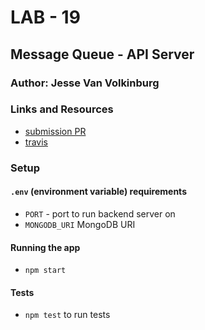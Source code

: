 # LAB - 19

## Message Queue - API Server

### Author: Jesse Van Volkinburg

### Links and Resources
* [submission PR](https://github.com/401-advanced-javascript-jv/19-api/pull/1)
* [travis](https://travis-ci.com/401-advanced-javascript-jv/19-api)

### Setup
#### `.env` (environment variable) requirements
- `PORT` - port to run backend server on
- `MONGODB_URI` MongoDB URI

#### Running the app
* `npm start`

#### Tests
* `npm test` to run tests

